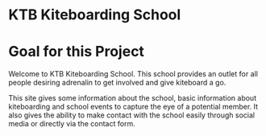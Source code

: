 

# KTB Kiteboarding School

# Goal for this Project
Welcome to KTB Kiteboarding School. This school provides an outlet for all people desiring adrenalin to get involved and give kiteboard a go. 

This site gives some information about the school, basic information about kiteboarding and school events to capture the eye of a potential member. It also gives the ability to make contact with the school easily through social media or directly via the contact form.

